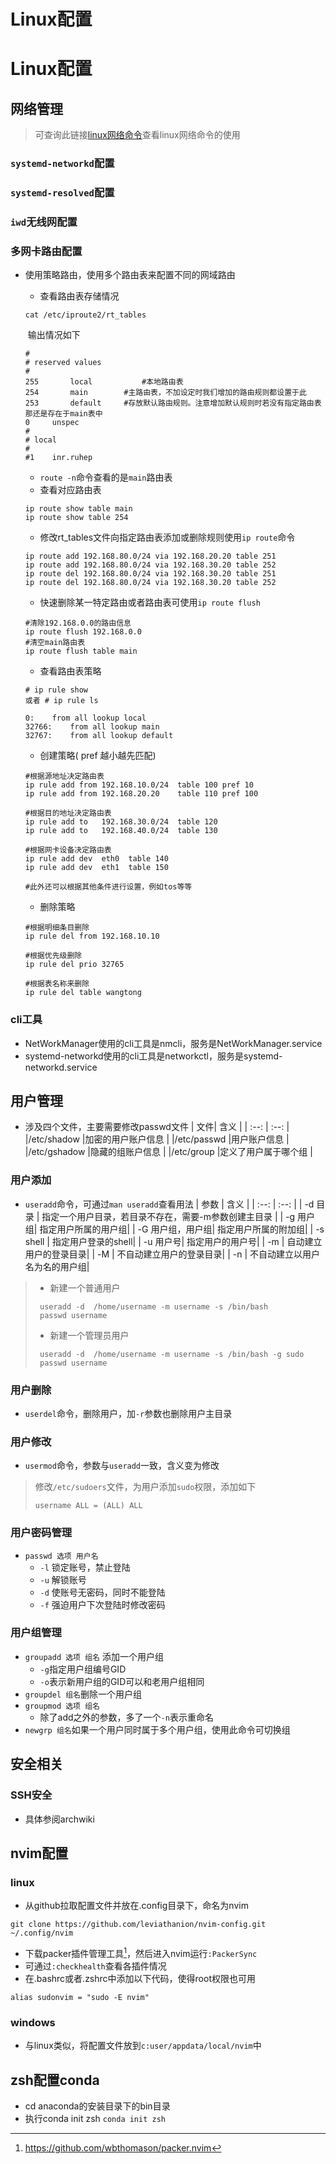 # Linux配置

# Linux配置
## 网络管理
> 可查询此链接[linux网络命令](http://linux-ip.net/html/index.html)查看linux网络命令的使用
### `systemd-networkd`配置

### `systemd-resolved`配置

### `iwd`无线网配置

### 多网卡路由配置

* 使用策略路由，使用多个路由表来配置不同的网域路由

  * 查看路由表存储情况


  ```shell
  cat /etc/iproute2/rt_tables
  ```

  ​		输出情况如下

  ```
  #
  # reserved values
  #
  255		local		    #本地路由表
  254		main		#主路由表，不加设定时我们增加的路由规则都设置于此
  253		default		#存放默认路由规则。注意增加默认规则时若没有指定路由表那还是存在于main表中
  0		unspec
  #
  # local
  #
  #1	inr.ruhep
  ```

  * `route -n`命令查看的是`main`路由表
  * 查看对应路由表

  ```shell
  ip route show table main
  ip route show table 254
  ```

  * 修改rt_tables文件向指定路由表添加或删除规则使用`ip route`命令

  ```shell
  ip route add 192.168.80.0/24 via 192.168.20.20 table 251 
  ip route add 192.168.80.0/24 via 192.168.30.20 table 252
  ip route del 192.168.80.0/24 via 192.168.30.20 table 251
  ip route del 192.168.80.0/24 via 192.168.30.20 table 252
  ```
  * 快速删除某一特定路由或者路由表可使用`ip route flush`

  ```shell
  #清除192.168.0.0的路由信息
  ip route flush 192.168.0.0
  #清空main路由表 
  ip route flush table main 
  ```
  * 查看路由表策略

  ```shell
  # ip rule show
  或者 # ip rule ls
  ```

  ```
  0:	from all lookup local 
  32766:	from all lookup main 
  32767:	from all lookup default
  ```

  * 创建策略( pref 越小越先匹配)

  ```shell
  #根据源地址决定路由表
  ip rule add from 192.168.10.0/24  table 100 pref 10
  ip rule add from 192.168.20.20    table 110 pref 100
  
  #根据目的地址决定路由表
  ip rule add to   192.168.30.0/24  table 120
  ip rule add to   192.168.40.0/24  table 130
  
  #根据网卡设备决定路由表
  ip rule add dev  eth0  table 140
  ip rule add dev  eth1  table 150
  
  #此外还可以根据其他条件进行设置，例如tos等等
  ```

  * 删除策略

  ```shell
  #根据明细条目删除
  ip rule del from 192.168.10.10
  
  #根据优先级删除
  ip rule del prio 32765
  
  #根据表名称来删除
  ip rule del table wangtong
  ```

### cli工具
* NetWorkManager使用的cli工具是nmcli，服务是NetWorkManager.service
* systemd-networkd使用的cli工具是networkctl，服务是systemd-networkd.service
  
## 用户管理
* 涉及四个文件，主要需要修改passwd文件
| 文件| 含义 |
|  :--:  |  :--:  |
|/etc/shadow |加密的用户账户信息 |
|/etc/passwd |用户账户信息 |
|/etc/gshadow |隐藏的组账户信息 |
|/etc/group |定义了用户属于哪个组 |
### 用户添加
* `useradd`命令，可通过`man useradd`查看用法
| 参数 | 含义 |
|  :--:  |  :--:  |
| -d 目录 | 指定一个用户目录，若目录不存在，需要-m参数创建主目录 |
| -g 用户组| 指定用户所属的用户组|
| -G 用户组，用户组| 指定用户所属的附加组|
| -s shell | 指定用户登录的shell|
| -u 用户号| 指定用户的用户号|
| -m | 自动建立用户的登录目录|
| -M | 不自动建立用户的登录目录|
| -n | 不自动建立以用户名为名的用户组|
> * 新建一个普通用户
> ```shell
>  useradd -d  /home/username -m username -s /bin/bash
>  passwd username
>  ```
> * 新建一个管理员用户
> ```shell
>  useradd -d  /home/username -m username -s /bin/bash -g sudo
>  passwd username
>  ```

### 用户删除
* `userdel`命令，删除用户，加`-r`参数也删除用户主目录
### 用户修改
* `usermod`命令，参数与`useradd`一致，含义变为修改
> 修改`/etc/sudoers`文件，为用户添加`sudo`权限，添加如下
> ```shell
> username ALL = (ALL) ALL
> ```
### 用户密码管理
* `passwd 选项 用户名`
    * `-l` 锁定账号，禁止登陆
    * `-u` 解锁账号
    * `-d` 使账号无密码，同时不能登陆
    * `-f` 强迫用户下次登陆时修改密码
### 用户组管理
* `groupadd 选项 组名` 添加一个用户组
    * `-g`指定用户组编号GID
    * `-o`表示新用户组的GID可以和老用户组相同
* `groupdel 组名`删除一个用户组
* `groupmod 选项 组名`
    * 除了add之外的参数，多了一个`-n`表示重命名
* `newgrp 组名`如果一个用户同时属于多个用户组，使用此命令可切换组
## 安全相关
### SSH安全
* 具体参阅archwiki

## nvim配置
### linux
* 从github拉取配置文件并放在.config目录下，命名为nvim
```shell
git clone https://github.com/leviathanion/nvim-config.git  ~/.config/nvim
```
* 下载packer插件管理工具[^packer]，然后进入nvim运行`:PackerSync`
* 可通过`:checkhealth`查看各插件情况
* 在.bashrc或者.zshrc中添加以下代码，使得root权限也可用
```shell
alias sudonvim = "sudo -E nvim"
```
### windows
* 与linux类似，将配置文件放到`c:user/appdata/local/nvim`中

## zsh配置conda
* cd anaconda的安装目录下的bin目录
* 执行conda init zsh `conda init zsh`

[^packer]:https://github.com/wbthomason/packer.nvim

